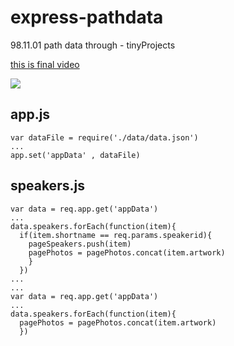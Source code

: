 # express-pathdata
98.11.01  path data through - tinyProjects

[this is final video](https://archive.org/details/express-pathdata)

![](https://ia801402.us.archive.org/18/items/img20200121020039/IMG_20200121_020039.jpg)

## app.js
```
var dataFile = require('./data/data.json')
...
app.set('appData' , dataFile)
```
## speakers.js
```
var data = req.app.get('appData')
...
data.speakers.forEach(function(item){
  if(item.shortname == req.params.speakerid){
    pageSpeakers.push(item)
    pagePhotos = pagePhotos.concat(item.artwork)
    }
  })
...
...
var data = req.app.get('appData')
...
data.speakers.forEach(function(item){
  pagePhotos = pagePhotos.concat(item.artwork)
  })
```
